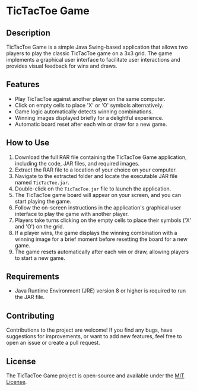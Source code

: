# TicTacToe Game
## Description
TicTacToe Game is a simple Java Swing-based application that allows two players to play the classic TicTacToe game on a 3x3 grid. The game implements a graphical user interface to facilitate user interactions and provides visual feedback for wins and draws.
## Features
- Play TicTacToe against another player on the same computer.
- Click on empty cells to place 'X' or 'O' symbols alternatively.
- Game logic automatically detects winning combinations.
- Winning images displayed briefly for a delightful experience.
- Automatic board reset after each win or draw for a new game.
## How to Use
1. Download the full RAR file containing the TicTacToe Game application, including the code, JAR files, and required images.
2. Extract the RAR file to a location of your choice on your computer.
3. Navigate to the extracted folder and locate the executable JAR file named `TicTacToe.jar`.
4. Double-click on the `TicTacToe.jar` file to launch the application.
5. The TicTacToe game board will appear on your screen, and you can start playing the game.
6. Follow the on-screen instructions in the application's graphical user interface to play the game with another player.
7. Players take turns clicking on the empty cells to place their symbols ('X' and 'O') on the grid.
8. If a player wins, the game displays the winning combination with a winning image for a brief moment before resetting the board for a new game.
9. The game resets automatically after each win or draw, allowing players to start a new game.
## Requirements
- Java Runtime Environment (JRE) version 8 or higher is required to run the JAR file.
## Contributing
Contributions to the project are welcome! If you find any bugs, have suggestions for improvements, or want to add new features, feel free to open an issue or create a pull request.
## License
The TicTacToe Game project is open-source and available under the [MIT License](LICENSE).





